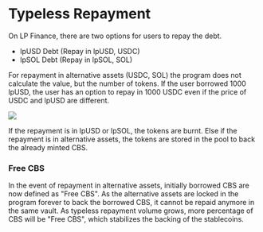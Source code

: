 # Typeless Repayment

On LP Finance, there are two options for users to repay the debt.&#x20;

* lpUSD Debt (Repay in lpUSD, USDC)
* lpSOL Debt (Repay in lpSOL, SOL)

For repayment in alternative assets (USDC, SOL) the program does not calculate the value, but the number of tokens. If the user borrowed 1000 lpUSD, the user has an option to repay in 1000 USDC even if the price of USDC and lpUSD are different.

![](../.gitbook/assets/1\_UKm8rU6YV4XkEQ3PTauvvw.png)

If the repayment is in lpUSD or lpSOL, the tokens are burnt. Else if the repayment is in alternative assets, the tokens are stored in the pool to back the already minted CBS.

### **Free CBS**

In the event of repayment in alternative assets, initially borrowed CBS are now defined as "Free CBS". As the alternative assets are locked in the program forever to back the borrowed CBS, it cannot be repaid anymore in the same vault. As typeless repayment volume grows, more percentage of CBS will be "Free CBS", which stabilizes the backing of the stablecoins.

